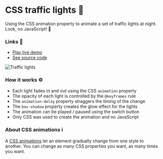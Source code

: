 # CSS traffic lights 🚦

Using the CSS animation property to animate a set of traffic lights at night. Look, no JavaScript! 👀

### Links 🔗

+ [Play live demo](https://css-traffic-lights-animation.rolandjlevy.repl.co/)
+ [See source code](https://github.com/rolandjlevy/css-traffic-lights-animation)

![Traffic lights](https://raw.githubusercontent.com/rolandjlevy/css-traffic-lights-animation/master/images/traffic-lights.png)

### How it works ⚙️
- Each light fades in and out using the CSS `animation` property
- The opacity of each light is controlled by the `@keyframes` rule
- The `animation-delay` property straggers the timing of the change
- The `box-shadow` property creates the glow effect for the lights
- The animation can be played / paused using the switch button
- Only CSS was used to create the animation and no JavaScript

### About CSS animations ℹ️
A [CSS animations](https://www.w3schools.com/css/css3_animations.asp) let an element gradually change from one style to another. You can change as many CSS properties you want, as many times you want.
